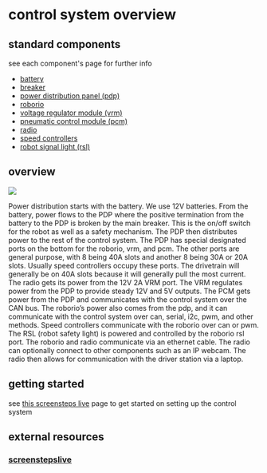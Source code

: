 # control system overview
 
## standard components
see each component's page for further info

* [battery](battery.md)
* [breaker](main-breaker.md)
* [power distribution panel (pdp)](pdp.md)
* [roborio](roborio.md)
* [voltage regulator module (vrm)](vrm.md)
* [pneumatic control module (pcm)](pcm.md)
* [radio](radio.md)
* [speed controllers](speed-controllers)
* [robot signal light (rsl)](rsl.md)

## overview

![](http://team358.org/files/programming/ControlSystem2015-2019/images/2016_CS_Layout.jpg)

Power distribution starts with the battery. We use 12V batteries. From the battery, power flows to the PDP where the positive termination from the battery to the PDP is broken by the main breaker. This is the on/off switch for the robot as well as a safety mechanism. The PDP then distributes power to the rest of the control system. The PDP has special designated ports on the bottom for the roborio, vrm, and pcm. The other ports are general purpose, with 8 being 40A slots and another 8 being 30A or 20A slots. Usually speed controllers occupy these ports. The drivetrain will generally be on 40A slots because it will generally pull the most current. The radio gets its power from the 12V 2A VRM port. The VRM regulates power from the PDP to provide steady 12V and 5V outputs. The PCM gets power from the PDP and communicates with the control system over the CAN bus. The roborio’s power also comes from the pdp, and it can communicate with the control system over can, serial, i2c, pwm, and other methods. Speed controllers communicate with the roborio over can or pwm. The RSL (robot safety light) is powered and controlled by the roborio rsl port. The roborio and radio communicate via an ethernet cable. The radio can optionally connect to other components such as an IP webcam. The radio then allows for communication with the driver station via a laptop.

## getting started

see [this screensteps live](http://wpilib.screenstepslive.com/s/4485/m/24166/l/144971-wiring-the-2017-frc-control-system) page to get started on setting up the control system

## external resources

### [screenstepslive](https://wpilib.screenstepslive.com/s/4485/m/24166)